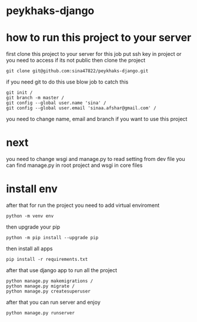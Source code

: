 # peykhaks-django

# how to run this project to your server
first clone this project to your server 
for this job put ssh key in project or you need to access if its not public
then clone the project
```
git clone git@github.com:sina47822/peykhaks-django.git
```
if you need git to do this use blow job to catch this
```
git init /
git branch -m master /
git config --global user.name 'sina' /
git config --global user.email 'sinaa.afshar@gmail.com' /
```
you need to change name, email and branch if you want to use this project

# next
you need to change wsgi and manage.py to read setting from dev file
you can find manage.py in root project and wsgi in core files
# install env
after that for run the project you need to add virtual enviroment
```
python -m venv env
```
then upgrade your pip
```
python -m pip install --upgrade pip
```
then install all apps
```
pip install -r requirements.txt
```
after that use django app to run all the project
```
python manage.py makemigrations /
python manage.py migrate /
python manage.py createsuperuser
```
after that you can run server and enjoy
```
python manage.py runserver
```
